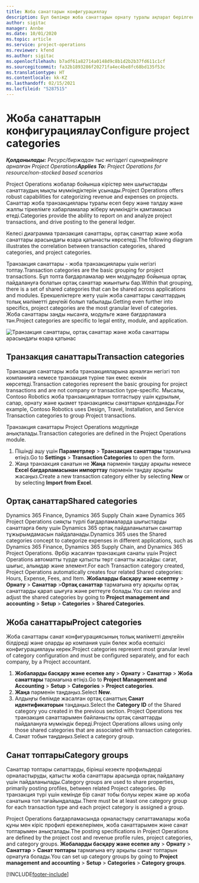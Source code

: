 ```yaml
---
title: Жоба санаттарын конфигурациялау
description: Бұл бөлімде жоба санаттарын орнату туралы ақпарат берілген.
author: sigitac
manager: Annbe
ms.date: 10/01/2020
ms.topic: article
ms.service: project-operations
ms.reviewer: kfend
ms.author: sigitac
ms.openlocfilehash: b7adf61a82714a0148d9c8b1d2b2b37fd611c1cf
ms.sourcegitcommit: fa32b1893286f20271fa4ec4be8fc68bd135f53c
ms.translationtype: HT
ms.contentlocale: kk-KZ
ms.lasthandoff: 02/15/2021
ms.locfileid: "5287515"
---
```

# <a name="configure-project-categories"></a><span data-ttu-id="9b1be-103">Жоба санаттарын конфигурациялау</span><span class="sxs-lookup"><span data-stu-id="9b1be-103">Configure project categories</span></span>

<span data-ttu-id="9b1be-104">_**Қолданылады:** Ресурс/биржадан тыс негіздегі сценарийлерге арналған Project Operations_</span><span class="sxs-lookup"><span data-stu-id="9b1be-104">_**Applies To:** Project Operations for resource/non-stocked based scenarios_</span></span>

<span data-ttu-id="9b1be-105">Project Operations жобалар бойынша кірістер мен шығыстарды санаттаудың мықты мүмкіндіктерін ұсынады.</span><span class="sxs-lookup"><span data-stu-id="9b1be-105">Project Operations offers robust capabilities for categorizing revenue and expenses on projects.</span></span> <span data-ttu-id="9b1be-106">Санаттар жоба транзакциялары туралы есеп беру және талдау және жалпы тіркелімге хабарламалар жіберу мүмкіндігін қамтамасыз етеді.</span><span class="sxs-lookup"><span data-stu-id="9b1be-106">Categories provide the ability to report on and analyze project transactions, and drive posting to the general ledger.</span></span>

<span data-ttu-id="9b1be-107">Келесі диаграмма транзакция санаттары, ортақ санаттар және жоба санаттары арасындағы өзара қатынасты көрсетеді.</span><span class="sxs-lookup"><span data-stu-id="9b1be-107">The following diagram illustrates the correlation between transaction categories, shared categories, and project categories.</span></span> 

<span data-ttu-id="9b1be-108">Транзакция санаттары - жоба транзакциялары үшін негізгі топтау.</span><span class="sxs-lookup"><span data-stu-id="9b1be-108">Transaction categories are the basic grouping for project transactions.</span></span> <span data-ttu-id="9b1be-109">Бұл топта бағдарламалар мен модульдер бойынша ортақ пайдалануға болатын ортақ санаттар жиынтығы бар.</span><span class="sxs-lookup"><span data-stu-id="9b1be-109">Within that grouping, there is a set of shared categories that can be shared across applications and modules.</span></span> <span data-ttu-id="9b1be-110">Ерекшеліктерге жету үшін жоба санаттары санаттардың толық мәліметті деңгейі болып табылады.</span><span class="sxs-lookup"><span data-stu-id="9b1be-110">Getting even further into specifics, project categories are the most granular level of categories.</span></span> <span data-ttu-id="9b1be-111">Жоба санаттары заңды нысанға, модульге және бағдарламаға тән.</span><span class="sxs-lookup"><span data-stu-id="9b1be-111">Project categories are specific to legal entity, module, and application.</span></span>

![Транзакция санаттары, ортақ санаттар және жоба санаттары арасындағы өзара қатынас](media/project-categories.png)

## <a name="transaction-categories"></a><span data-ttu-id="9b1be-113">Транзакция санаттары</span><span class="sxs-lookup"><span data-stu-id="9b1be-113">Transaction categories</span></span>

<span data-ttu-id="9b1be-114">Транзакция санаттары жоба транзакцияларына арналған негізгі топ компанияға немесе транзакция түріне тән емес екенін көрсетеді.</span><span class="sxs-lookup"><span data-stu-id="9b1be-114">Transaction categories represent the basic grouping for project transactions and are not company or transaction type-specific.</span></span> <span data-ttu-id="9b1be-115">Мысалы, Contoso Robotics жоба транзакцияларын топтастыру үшін құрылым, сапар, орнату және қызмет транзакциясы санаттарын қолданады.</span><span class="sxs-lookup"><span data-stu-id="9b1be-115">For example, Contoso Robotics uses Design, Travel, Installation, and Service Transaction categories to group Project transactions.</span></span>

<span data-ttu-id="9b1be-116">Транзакция санаттары Project Operations модулінде анықталады.</span><span class="sxs-lookup"><span data-stu-id="9b1be-116">Transaction categories are defined in the Project Operations module.</span></span> 
1. <span data-ttu-id="9b1be-117">Пішінді ашу үшін **Параметрлер** \> **Транзакция санаттары** тармағына өтіңіз.</span><span class="sxs-lookup"><span data-stu-id="9b1be-117">Go to **Settings** \> **Transaction Categories** to open the form.</span></span> 
2. <span data-ttu-id="9b1be-118">Жаңа транзакция санатын не **Жаңа** пәрменін таңдау арқылы немесе **Excel бағдарламасынан импорттау** пәрменін таңдау арқылы жасаңыз.</span><span class="sxs-lookup"><span data-stu-id="9b1be-118">Create a new transaction category either by selecting **New** or by selecting **Import from Excel**.</span></span>

## <a name="shared-categories"></a><span data-ttu-id="9b1be-119">Ортақ санаттар</span><span class="sxs-lookup"><span data-stu-id="9b1be-119">Shared categories</span></span>

<span data-ttu-id="9b1be-120">Dynamics 365 Finance, Dynamics 365 Supply Chain және Dynamics 365 Project Operations сияқты түрлі бағдарламаларда шығыстарды санаттарға бөлу үшін Dynamics 365 ортақ пайдаланылатын санаттар тұжырымдамасын пайдаланады.</span><span class="sxs-lookup"><span data-stu-id="9b1be-120">Dynamics 365 uses the Shared categories concept to categorize expenses in different applications, such as Dynamics 365 Finance, Dynamics 365 Supply Chain, and Dynamics 365 Project Operations.</span></span> <span data-ttu-id="9b1be-121">Әрбір жасалған транзакция санаты үшін Project Operations автоматты түрде қатысты төрт санатты жасайды: сағат, шығыс, алымдар және элемент.</span><span class="sxs-lookup"><span data-stu-id="9b1be-121">For each Transaction category created, Project Operations automatically creates four related Shared categories: Hours, Expense, Fees, and Item.</span></span> <span data-ttu-id="9b1be-122">**Жобаларды басқару және есептеу** \> **Орнату** \> **Санаттар** \>**Ортақ санаттар** тармағына өту арқылы ортақ санаттарды қарап шығуға және реттеуге болады.</span><span class="sxs-lookup"><span data-stu-id="9b1be-122">You can review and adjust the shared categories by going to **Project management and accounting** \> **Setup** \> **Categories** \> **Shared Categories**.</span></span>

## <a name="project-categories"></a><span data-ttu-id="9b1be-123">Жоба санаттары</span><span class="sxs-lookup"><span data-stu-id="9b1be-123">Project categories</span></span>

<span data-ttu-id="9b1be-124">Жоба санаттары санат конфигурациясының толық мәліметті деңгейін білдіреді және оларды әр компания үшін бөлек жоба есепшісі конфигурациялауы керек.</span><span class="sxs-lookup"><span data-stu-id="9b1be-124">Project categories represent most granular level of category configuration and must be configured separately, and for each company, by a Project accountant.</span></span>

1. <span data-ttu-id="9b1be-125">**Жобаларды басқару және есепке алу** \> **Орнату** \> **Санаттар** \> **Жоба санаттары** тармағына өтіңіз.</span><span class="sxs-lookup"><span data-stu-id="9b1be-125">Go to **Project Management and Accounting** \> **Setup** \> **Categories** \> **Project categories**.</span></span>
2. <span data-ttu-id="9b1be-126">**Жаңа** пәрменін таңдаңыз.</span><span class="sxs-lookup"><span data-stu-id="9b1be-126">Select **New**.</span></span>
3. <span data-ttu-id="9b1be-127">Алдыңғы бөлімде жасалған ортақ санаттың **Санат идентификаторын** таңдаңыз.</span><span class="sxs-lookup"><span data-stu-id="9b1be-127">Select the **Category ID** of the Shared category you created in the previous section.</span></span> <span data-ttu-id="9b1be-128">Project Operations тек транзакция санаттарымен байланысты ортақ санаттарды пайдалануға мүмкіндік береді.</span><span class="sxs-lookup"><span data-stu-id="9b1be-128">Project Operations allows using only those shared categories that are associated with transaction categories.</span></span>
4. <span data-ttu-id="9b1be-129">Санат тобын таңдаңыз.</span><span class="sxs-lookup"><span data-stu-id="9b1be-129">Select a category group.</span></span>

## <a name="category-groups"></a><span data-ttu-id="9b1be-130">Санат топтары</span><span class="sxs-lookup"><span data-stu-id="9b1be-130">Category groups</span></span>

<span data-ttu-id="9b1be-131">Санаттар топтары сипаттарды, бірінші кезекте профильдерді орналастыруды, қатысты жоба санаттары арасында ортақ пайдалану үшін пайдаланылады.</span><span class="sxs-lookup"><span data-stu-id="9b1be-131">Category groups are used to share properties, primarily posting profiles, between related Project categories.</span></span> <span data-ttu-id="9b1be-132">Әр транзакция түрі үшін кемінде бір санат тобы болуы керек және әр жоба санатына топ тағайындалады.</span><span class="sxs-lookup"><span data-stu-id="9b1be-132">There must be at least one category group for each transaction type and each project category is assigned a group.</span></span>

<span data-ttu-id="9b1be-133">Project Operations бағдарламасында орналастыру сипаттамалары жоба құны мен кіріс профилі ережелерімен, жоба санаттарымен және санат топтарымен анықталады.</span><span class="sxs-lookup"><span data-stu-id="9b1be-133">The posting specifications in Project Operations are defined by the project cost and revenue profile rules, project categories, and category groups.</span></span> <span data-ttu-id="9b1be-134">**Жобаларды басқару және есепке алу** \> **Орнату** \> **Санаттар** \> **Санат топтары** тармағына өту арқылы санат топтарын орнатуға болады.</span><span class="sxs-lookup"><span data-stu-id="9b1be-134">You can set up category groups by going to **Project management and accounting** \> **Setup** \> **Categories** \> **Category groups**.</span></span>


[!INCLUDE[footer-include](../includes/footer-banner.md)]